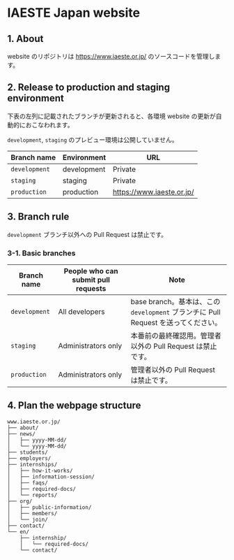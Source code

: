 # IAESTE Japan website

## 1. About

website のリポジトリは https://www.iaeste.or.jp/ のソースコードを管理します。

## 2. Release to production and staging environment

下表の左列に記載されたブランチが更新されると、各環境 website の更新が自動的におこなわれます。

`development`, `staging` のプレビュー環境は公開していません。

| Branch name   | Environment      | URL                       |
| ------------- | ---------------- | ------------------------- |
| `development` | development      | Private                   |
| `staging`     | staging          | Private                   |
| `production`  | production       | https://www.iaeste.or.jp/ |

## 3. Branch rule

`development` ブランチ以外への Pull Request は禁止です。

### 3-1. Basic branches

| Branch name   | People who can submit pull requests | Note                                                                   |
| ------------- | ----------------------------------- | ---------------------------------------------------------------------- |
| `development` | All developers                      | base branch。基本は、この `development` ブランチに Pull Request を送ってください。 |
| `staging`     | Administrators only                 | 本番前の最終確認用。管理者以外の Pull Request は禁止です。                      |
| `production`  | Administrators only                 | 管理者以外の Pull Request は禁止です。                                      |

## 4. Plan the webpage structure

```
www.iaeste.or.jp/
├── about/
├── news/
│   ├── yyyy-MM-dd/
│   └── yyyy-MM-dd/
├── students/
├── employers/
├── internships/
│   ├── how-it-works/
│   ├── information-session/
│   ├── faqs/
│   ├── required-docs/
│   └── reports/
├── org/
│   ├── public-information/
│   ├── members/
│   └── join/
├── contact/
└── en/
    ├── internship/
    │   └── required-docs/
    └── contact/
```
